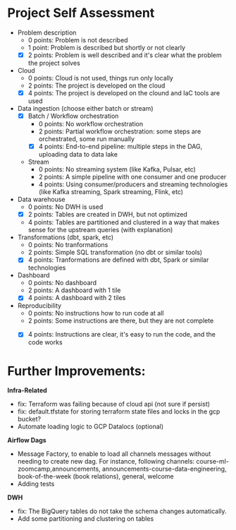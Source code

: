 # Project Self Assessment

* Problem description
    * 0 points: Problem is not described
    * 1 point: Problem is described but shortly or not clearly
    * [x] 2 points: Problem is well described and it's clear what the problem the project solves
* Cloud
    * 0 points: Cloud is not used, things run only locally
    * 2 points: The project is developed on the cloud
    * [x] 4 points: The project is developed on the clound and IaC tools are used
* Data ingestion (choose either batch or stream)
    * [x] Batch / Workflow orchestration
        * 0 points: No workflow orchestration
        * 2 points: Partial workflow orchestration: some steps are orchestrated, some run manually
        * [x] 4 points: End-to-end pipeline: multiple steps in the DAG, uploading data to data lake
    * Stream
        * 0 points: No streaming system (like Kafka, Pulsar, etc)
        * 2 points: A simple pipeline with one consumer and one producer
        * 4 points: Using consumer/producers and streaming technologies (like Kafka streaming, Spark streaming, Flink, etc)
* Data warehouse
    * 0 points: No DWH is used
    * [x] 2 points: Tables are created in DWH, but not optimized
    * 4 points: Tables are partitioned and clustered in a way that makes sense for the upstream queries (with explanation)
* Transformations (dbt, spark, etc)
    * 0 points: No tranformations
    * 2 points: Simple SQL transformation (no dbt or similar tools)
    * [x] 4 points: Tranformations are defined with dbt, Spark or similar technologies
* Dashboard
    * 0 points: No dashboard
    * 2 points: A dashboard with 1 tile
    * [x] 4 points: A dashboard with 2 tiles
* Reproducibility
    * 0 points: No instructions how to run code at all
    * 2 points: Some instructions are there, but they are not complete
    * [x] 4 points: Instructions are clear, it's easy to run the code, and the code works


# Further Improvements:

**Infra-Related**
- fix: Terraform was failing because of cloud api (not sure if persist)
- fix: default.tfstate for storing terraform state files and locks in the gcp bucket?
- Automate loading logic to GCP Datalocs (optional)


**Airflow Dags**
- Message Factory, to enable to load all channels messages without needing to create new dag.
For instance, following channels: course-ml-zoomcamp,announcements, announcements-course-data-engineering, book-of-the-week (book relations), general, welcome
- Adding tests

**DWH**
- fix: The BigQuery tables do not take the schema changes automatically.
- Add some partitioning and clustering on tables

